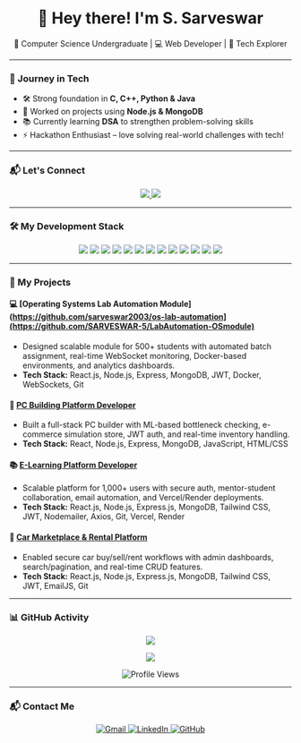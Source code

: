<h1 align="center">👋 Hey there! I'm S. Sarveswar</h1>
<p align="center">
  🚀 Computer Science Undergraduate | 💻 Web Developer | 🎯 Tech Explorer
</p>

---

### 🚀 Journey in Tech
- 🛠️ Strong foundation in **C, C++, Python & Java**
- 🔗 Worked on projects using **Node.js & MongoDB**
- 📚 Currently learning **DSA** to strengthen problem-solving skills
- ⚡ Hackathon Enthusiast – love solving real-world challenges with tech!

---

### 📬 Let's Connect

<p align="center">
  <a href="https://www.linkedin.com/in/sarveswar/">
    <img src="https://img.shields.io/badge/LinkedIn-blue?style=for-the-badge&logo=linkedin&logoColor=white" />
  </a>
  <a href="mailto:shsarveswar@gmail.com">
    <img src="https://img.shields.io/badge/Gmail-red?style=for-the-badge&logo=gmail&logoColor=white" />
  </a>
</p>

---

### 🛠️ My Development Stack

<p align="center">
  <img src="https://img.shields.io/badge/-C-00599C?style=for-the-badge&logo=c&logoColor=white" />
  <img src="https://img.shields.io/badge/-C++-00599C?style=for-the-badge&logo=c%2B%2B&logoColor=white" />
  <img src="https://img.shields.io/badge/-Java-007396?style=for-the-badge&logo=java&logoColor=white" />
  <img src="https://img.shields.io/badge/-Python-3776AB?style=for-the-badge&logo=python&logoColor=white" />
  <img src="https://img.shields.io/badge/-HTML5-E34F26?style=for-the-badge&logo=html5&logoColor=white" />
  <img src="https://img.shields.io/badge/-CSS3-1572B6?style=for-the-badge&logo=css3&logoColor=white" />
  <img src="https://img.shields.io/badge/-JavaScript-F7DF1E?style=for-the-badge&logo=javascript&logoColor=black" />
  <img src="https://img.shields.io/badge/-Node.js-339933?style=for-the-badge&logo=node.js&logoColor=white" />
  <img src="https://img.shields.io/badge/-MySQL-4479A1?style=for-the-badge&logo=mysql&logoColor=white" />
  <img src="https://img.shields.io/badge/-MongoDB-47A248?style=for-the-badge&logo=mongodb&logoColor=white" />
  <img src="https://img.shields.io/badge/-Git-F05032?style=for-the-badge&logo=git&logoColor=white" />
  <img src="https://img.shields.io/badge/-GitHub-181717?style=for-the-badge&logo=github&logoColor=white" />
  <img src="https://img.shields.io/badge/-Postman-FF6C37?style=for-the-badge&logo=postman&logoColor=white" />
</p>

---

### 📁 My Projects

#### 💻  [Operating Systems Lab Automation Module](https://github.com/sarveswar2003/os-lab-automation](https://github.com/SARVESWAR-5/LabAutomation-OSmodule)
- Designed scalable module for 500+ students with automated batch assignment, real-time WebSocket monitoring, Docker-based environments, and analytics dashboards.
- **Tech Stack:** React.js, Node.js, Express, MongoDB, JWT, Docker, WebSockets, Git

#### 🧠 [PC Building Platform Developer](https://github.com/SARVESWAR-5/pc-built-website)
- Built a full-stack PC builder with ML-based bottleneck checking, e-commerce simulation store, JWT auth, and real-time inventory handling.
- **Tech Stack:** React, Node.js, Express, MongoDB, JavaScript, HTML/CSS

#### 📚 [E-Learning Platform Developer](https://github.com/SARVESWAR-5/EduWaveAcademy)
- Scalable platform for 1,000+ users with secure auth, mentor-student collaboration, email automation, and Vercel/Render deployments.
- **Tech Stack:** React.js, Node.js, Express.js, MongoDB, Tailwind CSS, JWT, Nodemailer, Axios, Git, Vercel, Render

#### 🚗 [Car Marketplace & Rental Platform](https://github.com/SARVESWAR-5/AutoNest)
- Enabled secure car buy/sell/rent workflows with admin dashboards, search/pagination, and real-time CRUD features.
- **Tech Stack:** React.js, Node.js, Express.js, MongoDB, Tailwind CSS, JWT, EmailJS, Git

---



### 📊 GitHub Activity

<p align="center">
  <img src="https://github-readme-streak-stats.herokuapp.com/?user=sarveswar2003&theme=tokyonight" />
</p>

<p align="center">
  <img src="https://github-readme-stats.vercel.app/api/top-langs/?username=SARVESWAR-5&layout=pie&theme=tokyonight" />
</p>

<p align="center">
  <img src="https://komarev.com/ghpvc/?username=SARVESWAR-5&style=flat-square&color=blue" alt="Profile Views" />
</p>


---

### 📬 Contact Me

<p align="center">
  <a href="mailto:shsarveswar@gmail.com">
    <img src="https://img.shields.io/badge/Gmail-D14836?style=for-the-badge&logo=gmail&logoColor=white" alt="Gmail" />
  </a>
  <a href="https://www.linkedin.com/in/sarveswar/">
    <img src="https://img.shields.io/badge/LinkedIn-0A66C2?style=for-the-badge&logo=linkedin&logoColor=white" alt="LinkedIn" />
  </a>
  <a href="https://github.com/sarveswar2003">
    <img src="https://img.shields.io/badge/GitHub-181717?style=for-the-badge&logo=github&logoColor=white" alt="GitHub" />
  </a>
</p>


